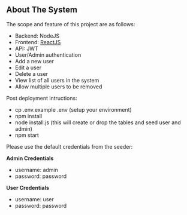## About The System

The scope and feature of this project are as follows:

- Backend: NodeJS
- Frontend: [ReactJS](https://github.com/darwincringe/reactjs-yondu)
- API: JWT
- User/Admin authentication
- Add a new user
- Edit a user
- Delete a user
- View list of all users in the system 
- Allow multiple users to be removed  

Post deployment intructions:

- cp .env.example .env (setup your environment)
- npm install
- node install.js (this will create or drop the tables and seed user and admin)
- npm start

Please use the default credentials from the seeder:

**Admin Credentials**
- username: admin
- password: password

**User Credentials**
- username: user
- password: password